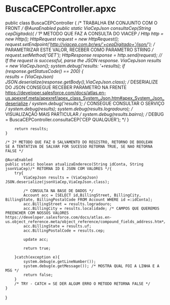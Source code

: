 # BuscaCEPController.apxc

public class BuscaCEPController {
    /* TRABALHA EM CONJUNTO COM O FRONT */ 
    @AuraEnabled
    public static ViaCepJson consultaCep(String cepDigitado){
        /* 1º METODO QUE FAZ A CONSULTA DO VIACEP */ 
        Http http = new Http();
        HttpRequest request = new HttpRequest();
        request.setEndpoint('http://viacep.com.br/ws/'+cepDigitado+'/json/'); /* PARAMETRIZAR ESTE VALOR, RECEBER COMO PARAMETRO STRING */
        request.setMethod('GET');
        HttpResponse response = http.send(request); 
        // If the request is successful, parse the JSON response.
         ViaCepJson results = new ViaCepJson();
        system.debug('results: '+results);
        if (response.getStatusCode() == 200) {            
            results = (ViaCepJson) JSON.deserialize(response.getBody(),ViaCepJson.class); /* DESERIALIZE DO JSON CONSEGUE RECEBER PARAMETRO NA FRENTE https://developer.salesforce.com/docs/atlas.en-us.apexref.meta/apexref/apex_class_System_Json.htm#apex_System_Json_deserialize */
            system.debug('results'); /* CONSEGUE CONSULTAR O SERVIÇO */
            system.debug(results);
            system.debug(results.logradouro); /* VISUALIZAÇÃO MAIS PARTICULAR */
            system.debug(results.bairro); /* DEBUG =  BuscaCEPController.consultaCEP('CEP QUALQUER'); */
        }                
        
        return results;    
    }
    
    /* 2º METODO QUE FAZ O SALVAMENTO DO REGISTRO, RETORNO DE BOOLEAN
	SE A TENTATIVA DE SALVAR FOR SUCESSO RETORNA TRUE, SE NAO RETORNA FALSE */
    
    @AuraEnabled
    public static boolean atualizaEndereco(String idConta, String jsonViaCep)/* RETORNA ID E JSON COM VALORES */{
        try{           
            ViaCepJson results = (ViaCepJson) JSON.deserialize(jsonViaCep,ViaCepJson.class);
            
			/* CONSULTA NA BASE DE DADOS */            
            Account acc = [SELECT id,BillingStreet, BillingCity, BillingState, BillingPostalCode FROM Account WHERE id =:idConta];
            acc.BillingStreet = results.logradouro;
            acc.BillingCity = results.localidade; /* CAMPOS QUE QUEREMOS PREENCHER COM NOSSOS VALORES https://developer.salesforce.com/docs/atlas.en-us.object_reference.meta/object_reference/compound_fields_address.htm*/
            acc.BillingState = results.uf;
            acc.BillingPostalCode = results.cep;
            
            update acc;
            
            return true;
            
        }catch(exception e){
            system.debug(e.getLineNumber());
            system.debug(e.getMessage()); /* MOSTRA QUAL FOI A LINHA E A MSG */
            return false;
        }
        /* TRY - CATCH = SE DER ALGUM ERRO O METODO RETORNA FALSE */
    }
      
    
}
